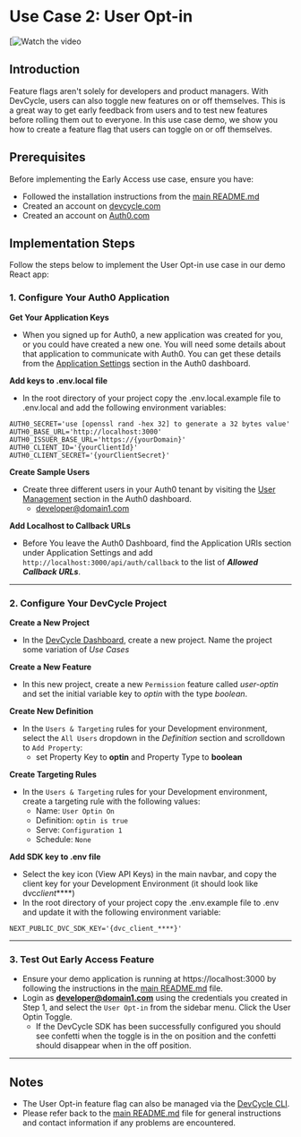 # Use Case 2: User Opt-in

[![Watch the video](https://youtube.com)

## Introduction

Feature flags aren't solely for developers and product managers. With DevCycle, users can also toggle new features on or off themselves. This is a great way to get early feedback from users and to test new features before rolling them out to everyone. In this use case demo, we show you how to create a feature flag that users can toggle on or off themselves.

## Prerequisites

Before implementing the Early Access use case, ensure you have:

- Followed the installation instructions from the [main README.md](./README.md)
- Created an account on [devcycle.com](https://app.devcycle.com)
- Created an account on [Auth0.com](https://auth0.com/)

## Implementation Steps

Follow the steps below to implement the User Opt-in use case in our demo React app:

### 1. **Configure Your Auth0 Application**

**Get Your Application Keys**

- When you signed up for Auth0, a new application was created for you, or you could have created a new one. You will need some details about that application to communicate with Auth0. You can get these details from the [Application Settings](https://manage.auth0.com/?_gl=1*1hu0jhu*_gcl_aw*R0NMLjE2ODc1NDU4NjIuQ2p3S0NBandoZFdrQmhCWkVpd0ExaWJMbVBvOWNFQ1dXQ19iQnk4MlluVkJxZkVjSTl5ZnRBSmREMDg0UU10OVIzSFpTQkh2VDdSU2R4b0NVQUlRQXZEX0J3RQ..*_gcl_au*NDc3NzMwODI0LjE2ODYyNTMwNjY.*rollup_ga*ODI3OTE5MTI0LjE2ODYyNTMwNjY.*rollup_ga_F1G3E656YZ*MTY4NzU0NTU2MS43LjEuMTY4NzU0NTk3OS42MC4wLjA.&_ga=2.206481939.1062554210.1687545561-827919124.1686253066&_gac=1.223431529.1687545862.CjwKCAjwhdWkBhBZEiwA1ibLmPo9cECWWC_bBy82YnVBqfEcI9yftAJdD084QMt9R3HZSBHvT7RSdxoCUAIQAvD_BwE#/applications) section in the Auth0 dashboard.

**Add keys to .env.local file**

- In the root directory of your project copy the .env.local.example file to .env.local and add the following environment variables:

```
AUTH0_SECRET='use [openssl rand -hex 32] to generate a 32 bytes value'
AUTH0_BASE_URL='http://localhost:3000'
AUTH0_ISSUER_BASE_URL='https://{yourDomain}'
AUTH0_CLIENT_ID='{yourClientId}'
AUTH0_CLIENT_SECRET='{yourClientSecret}'
```

**Create Sample Users**

- Create three different users in your Auth0 tenant by visiting the [User Management](https://manage.auth0.com/dashboard) section in the Auth0 dashboard.
  - developer@domain1.com

**Add Localhost to Callback URLs**

- Before You leave the Auth0 Dashboard, find the Application URIs section under Application Settings and add `http://localhost:3000/api/auth/callback` to the list of **_Allowed Callback URLs_**.

---

### 2. **Configure Your DevCycle Project**

**Create a New Project**

- In the [DevCycle Dashboard](https://app.devcycle.com/), create a new project. Name the project some variation of _Use Cases_

**Create a New Feature**

- In this new project, create a new `Permission` feature called _user-optin_ and set the initial variable key to _optin_ with the type _boolean_.

**Create New Definition**

- In the `Users & Targeting` rules for your Development environment, select the `All Users` dropdown in the _Definition_ section and scrolldown to `Add Property`:
  - set Property Key to **optin** and Property Type to **boolean**

**Create Targeting Rules**

- In the `Users & Targeting` rules for your Development environment, create a targeting rule with the following values:
  - Name: `User Optin On`
  - Definition: `optin is true`
  - Serve: `Configuration 1`
  - Schedule: `None`

**Add SDK key to .env file**

- Select the key icon (View API Keys) in the main navbar, and copy the client key for your Development Environment (it should look like dvc*client*\*\*\*\*)
- In the root directory of your project copy the .env.example file to .env and update it with the following environment variable:

```
NEXT_PUBLIC_DVC_SDK_KEY='{dvc_client_****}'
```

---

### 3. **Test Out Early Access Feature**

- Ensure your demo application is running at https://localhost:3000 by following the instructions in the [main README.md](./README.md) file.
- Login as **developer@domain1.com** using the credentials you created in Step 1, and select the `User Opt-in` from the sidebar menu. Click the User Optin Toggle.
  - If the DevCycle SDK has been successfully configured you should see confetti when the toggle is in the on position and the confetti should disappear when in the off position.

---

## Notes

- The User Opt-in feature flag can also be managed via the [DevCycle CLI](https://docs.devcycle.com/tools-and-integrations/cli).
- Please refer back to the [main README.md](./README.md) file for general instructions and contact information if any problems are encountered.
